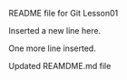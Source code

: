 README file for Git Lesson01

Inserted a new line here.

One more line inserted.

Updated REAMDME.md file
